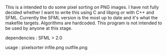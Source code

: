 This is a intended to do some pixel sorting on PNG images. I have not fully decided whether I want to write this using C and libpng or with C++ and SFML. Currently the SFML version is the most up to date and it's what the makefile targets.
Algorithms are hardcoded. This program is not intended to be used by anyone at this stage.

dependencies : SFML > 2.0

usage : pixelsorter infile.png outfile.png 
